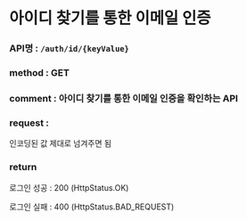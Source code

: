 # 아이디 찾기를 통한 이메일 인증
### API명 : `/auth/id/{keyValue}`

### method : GET

### comment : 아이디 찾기를 통한 이메일 인증을 확인하는 API

### request :
인코딩된 값 제대로 넘겨주면 됨

### return
로그인 성공 : 200 (HttpStatus.OK)
                
로그인 실패 : 400 (HttpStatus.BAD_REQUEST)